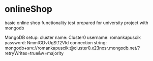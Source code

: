 # onlineShop
basic online shop functionality test
prepared for university project with mongodb

MongoDB setup:
cluster name: Cluster0
username: romankapuscik
password: NmmIGDvUgSt12VId
connection string: mongodb+srv://romankapuscik:<password>@cluster0.x23nxsr.mongodb.net/?retryWrites=true&w=majority

